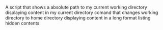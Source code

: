 A script that shows a absolute path to my current working directory
displaying content in my current directory
comand that changes working directory to home directory
displaying content in a long format
listing hidden contents
